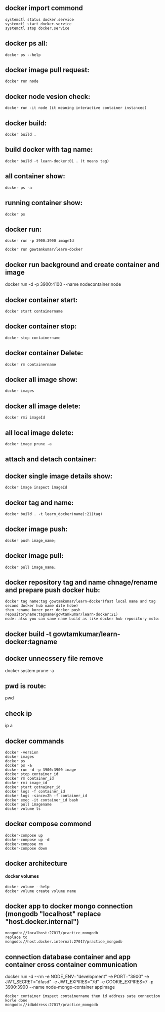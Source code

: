 <!-- commend: -->
<!-- docker basic cheatsheet -->
<!-- https://aws.plainenglish.io/docker-basic-cheatsheet-011b8ccf78fc -->

## docker import commond

    systemctl status docker.service
    systemctl start docker.service
    systemctl stop docker.service

## docker ps all:

    docker ps --help

## docker image pull request:

    docker run node

## docker node vesion check:

    docker run -it node (it meaning interactive container instancec)

## docker build:

    docker build .

## build docker with tag name:

    docker build -t learn-docker:01 . (t means tag)

## all container show:

    docker ps -a

## running container show:

    docker ps

## docker run:

    docker run -p 3900:3900 imageId

    docker run gowtamkumar/learn-docker

## docker run background and create container and image

docker run -d -p 3900:4100 --name nodecontainer node

## docker container start:

    docker start containername

## docker container stop:

    docker stop containername

## docker container Delete:

    docker rm containername

## docker all image show:

    docker images

## docker all image delete:

    docker rmi imageId

## all local image delete:
    docker image prune -a

## attach and detach container:

## docker single image details show:
    docker image inspect imageId

## docker tag and name:
    docker build . -t learn_docker(name):21(tag)

## docker image push:

    docker push image_name;

## docker image pull:

    docker pull image_name;

## docker repository tag and name chnage/rename and prepare push docker hub:

    docker tag name:tag gowtamkumar/learn-docker(fast local name and tag second docker hub name dite hobe)
    then rename korer por: docker push repositoryname:tagname(gowtamkumar/learn-docker:21)
    node: also you can same name build as like docker hub repository moto:

## docker build -t gowtamkumar/learn-docker:tagname


## docker unnecssery file remove
docker system prune -a

## pwd is route:

pwd

## check ip

ip a

## docker commands

    docker -version
    docker images
    docker ps
    docker ps -a
    docker run -d -p 3900:3900 image
    docker stop container_id
    docker rm container_id
    docker rmi image_id
    docker start cotnainer_id
    docker logs -f container_id
    docker logs -since=2h -f container_id
    docker exec -it container_id bash
    docker pull imagename
    docker volume ls

## docker compose commond

    docker-compose up
    docker-compose up -d
    docker-compose rm
    docker-compose down

## docker architecture

    
#### docker volumes
    docker volume --help
    docker volume create volume name



## docker app to docker mongo connection (mongodb "localhost" replace "host.docker.internal")
    mongodb://localhost:27017/practice_mongodb
    replace to
    mongodb://host.docker.internal:27017/practice_mongodb

## connection database container and app container cross container communication

docker run -d --rm -e NODE_ENV="development" -e PORT="3900" -e JWT_SECRET="dfasd" -e JWT_EXPIRES="7d" -e COOKIE_EXPIRES=7 -p 3900:3900 --name node-mongo-container appimage

    docker container imspect containername then id address sate connection korle done
    mongodb://idAddress:27017/practice_mongodb

##
